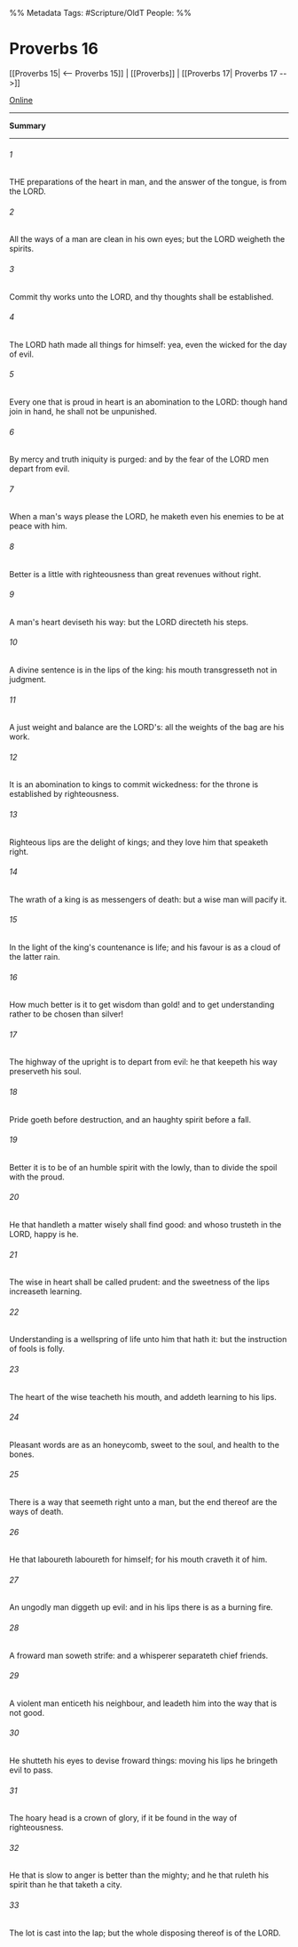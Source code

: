 

%% Metadata
Tags: #Scripture/OldT
People: 
%%
# Proverbs 16
[[Proverbs 15| <-- Proverbs 15]] | [[Proverbs]] | [[Proverbs 17| Proverbs 17 -->]]

[Online](https://churchofjesuschrist.org/study/scriptures/ot/prov/16?lang=eng)

---
__Summary__



---

###### 1
THE preparations of the heart in man, and the answer of the tongue, is from the LORD.
###### 2
All the ways of a man are clean in his own eyes; but the LORD weigheth the spirits.
###### 3
Commit thy works unto the LORD, and thy thoughts shall be established.
###### 4
The LORD hath made all things for himself: yea, even the wicked for the day of evil.
###### 5
Every one that is proud in heart is an abomination to the LORD: though hand join in hand, he shall not be unpunished.
###### 6
By mercy and truth iniquity is purged: and by the fear of the LORD men depart from evil.
###### 7
When a man's ways please the LORD, he maketh even his enemies to be at peace with him.
###### 8
Better is a little with righteousness than great revenues without right.
###### 9
A man's heart deviseth his way: but the LORD directeth his steps.
###### 10
A divine sentence is in the lips of the king: his mouth transgresseth not in judgment.
###### 11
A just weight and balance are the LORD's: all the weights of the bag are his work.
###### 12
It is an abomination to kings to commit wickedness: for the throne is established by righteousness.
###### 13
Righteous lips are the delight of kings; and they love him that speaketh right.
###### 14
The wrath of a king is as messengers of death: but a wise man will pacify it.
###### 15
In the light of the king's countenance is life; and his favour is as a cloud of the latter rain.
###### 16
How much better is it to get wisdom than gold!  and to get understanding rather to be chosen than silver!
###### 17
The highway of the upright is to depart from evil: he that keepeth his way preserveth his soul.
###### 18
Pride goeth before destruction, and an haughty spirit before a fall.
###### 19
Better it is to be of an humble spirit with the lowly, than to divide the spoil with the proud.
###### 20
He that handleth a matter wisely shall find good: and whoso trusteth in the LORD, happy is he.
###### 21
The wise in heart shall be called prudent: and the sweetness of the lips increaseth learning.
###### 22
Understanding is a wellspring of life unto him that hath it: but the instruction of fools is folly.
###### 23
The heart of the wise teacheth his mouth, and addeth learning to his lips.
###### 24
Pleasant words are as an honeycomb, sweet to the soul, and health to the bones.
###### 25
There is a way that seemeth right unto a man, but the end thereof are the ways of death.
###### 26
He that laboureth laboureth for himself; for his mouth craveth it of him.
###### 27
An ungodly man diggeth up evil: and in his lips there is as a burning fire.
###### 28
A froward man soweth strife: and a whisperer separateth chief friends.
###### 29
A violent man enticeth his neighbour, and leadeth him into the way that is not good.
###### 30
He shutteth his eyes to devise froward things: moving his lips he bringeth evil to pass.
###### 31
The hoary head is a crown of glory, if it be found in the way of righteousness.
###### 32
He that is slow to anger is better than the mighty; and he that ruleth his spirit than he that taketh a city.
###### 33
The lot is cast into the lap; but the whole disposing thereof is of the LORD.



